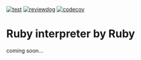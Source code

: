 [![test](https://github.com/okuzawats/ruby-interpreter-by-ruby/actions/workflows/test.yml/badge.svg)](https://github.com/okuzawats/ruby-interpreter-by-ruby/actions/workflows/test.yml)
[![reviewdog](https://github.com/okuzawats/ruby-interpreter-by-ruby/actions/workflows/reviewdog.yml/badge.svg)](https://github.com/okuzawats/ruby-interpreter-by-ruby/actions/workflows/reviewdog.yml)
[![codecov](https://codecov.io/gh/okuzawats/ruby-interpreter-by-ruby/branch/main/graph/badge.svg?token=PGE2C50T14)](https://codecov.io/gh/okuzawats/ruby-interpreter-by-ruby)

# Ruby interpreter by Ruby

coming soon...
